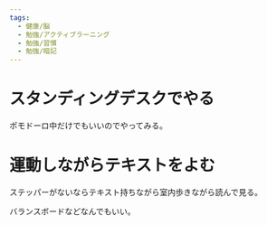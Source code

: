 ```yaml
---
tags:
  - 健康/脳
  - 勉強/アクティブラーニング
  - 勉強/習慣
  - 勉強/暗記
---
```

# スタンディングデスクでやる

ポモドーロ中だけでもいいのでやってみる。

# 運動しながらテキストをよむ
ステッパーがないならテキスト持ちながら室内歩きながら読んで見る。

バランスボードなどなんでもいい。